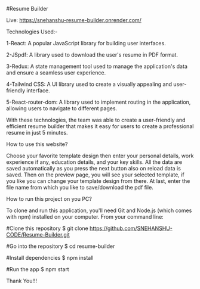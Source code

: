 #Resume Builder

Live: https://snehanshu-resume-builder.onrender.com/

Technologies Used:-

1-React: A popular JavaScript library for building user interfaces.

2-JSpdf: A library used to download the user's resume in PDF format.

3-Redux: A state management tool used to manage the application's data and ensure a seamless user experience.

4-Tailwind CSS: A UI library used to create a visually appealing and user-friendly interface.

5-React-router-dom: A library used to implement routing in the application, allowing users to navigate to different pages.

With these technologies, the team was able to create a user-friendly and efficient resume builder that makes it easy for users to create a professional resume in just 5 minutes.

How to use this website?

Choose your favorite template design then enter your personal details, work experience if any, education details, and your key skills. All the data are saved automatically as you press the next button also on reload data is saved. Then on the preview page, you will see your selected template, if you like you can change your template design from there. At last, enter the file name from which you like to save/download the pdf file.

How to run this project on you PC?

To clone and run this application, you'll need Git and Node.js (which comes with npm) installed on your computer. From your command line:

#Clone this repository
$ git clone https://github.com/SNEHANSHU-CODE/Resume-Builder.git

#Go into the repository
$ cd resume-builder

#Install dependencies
$ npm install

#Run the app
$ npm start

Thank You!!!
